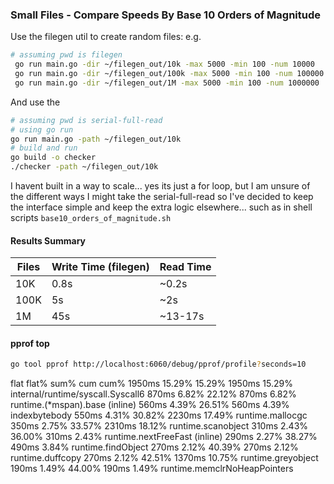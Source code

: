 ### Small Files - Compare Speeds By Base 10 Orders of Magnitude

Use the filegen util to create random files:
e.g.

```bash
# assuming pwd is filegen
 go run main.go -dir ~/filegen_out/10k -max 5000 -min 100 -num 10000
 go run main.go -dir ~/filegen_out/100k -max 5000 -min 100 -num 100000
 go run main.go -dir ~/filegen_out/1M -max 5000 -min 100 -num 1000000
```

And use the

```bash
# assuming pwd is serial-full-read
# using go run
go run main.go -path ~/filegen_out/10k
# build and run
go build -o checker
./checker -path ~/filegen_out/10k
```

I havent built in a way to scale... yes its just a for loop, but I am unsure of the different ways I might take the serial-full-read
so I've decided to keep the interface simple and keep the extra logic elsewhere... such as in shell scripts `base10_orders_of_magnitude.sh`

#### Results Summary

| Files | Write Time (filegen) | Read Time |
| ----- | -------------------- | --------- |
| 10K   | 0.8s                 | ~0.2s     |
| 100K  | 5s                   | ~2s       |
| 1M    | 45s                  | ~13-17s   |

#### pprof top

```bash
go tool pprof http://localhost:6060/debug/pprof/profile?seconds=10
```

flat flat% sum% cum cum%
1950ms 15.29% 15.29% 1950ms 15.29% internal/runtime/syscall.Syscall6
870ms 6.82% 22.12% 870ms 6.82% runtime.(\*mspan).base (inline)
560ms 4.39% 26.51% 560ms 4.39% indexbytebody
550ms 4.31% 30.82% 2230ms 17.49% runtime.mallocgc
350ms 2.75% 33.57% 2310ms 18.12% runtime.scanobject
310ms 2.43% 36.00% 310ms 2.43% runtime.nextFreeFast (inline)
290ms 2.27% 38.27% 490ms 3.84% runtime.findObject
270ms 2.12% 40.39% 270ms 2.12% runtime.duffcopy
270ms 2.12% 42.51% 1370ms 10.75% runtime.greyobject
190ms 1.49% 44.00% 190ms 1.49% runtime.memclrNoHeapPointers
